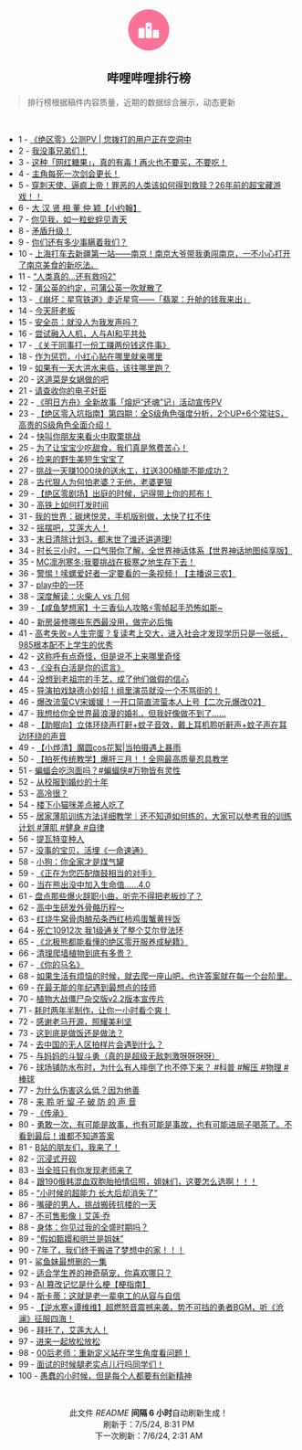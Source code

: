 <div align="center">
    <img src="./assets/icon_rank.png" alt="logo" />
    <h2>哔哩哔哩排行榜</h>
</div>

> 排行榜根据稿件内容质量，近期的数据综合展示，动态更新

<br />

<ul><li><span>1 - <a href=https://www.bilibili.com/BV1vy411B7cd>《绝区零》公测PV | 您拨打的用户正在空洞中</a></span></li><li><span>2 - <a href=https://www.bilibili.com/BV1Bi421Y7Ub>我没事兄弟们！</a></span></li><li><span>3 - <a href=https://www.bilibili.com/BV14w4m1a79e>这种「网红糖果」，真的有毒！再火也不要买，不要吃！</a></span></li><li><span>4 - <a href=https://www.bilibili.com/BV1xb421n7c8>主角每死一次剑会更长！</a></span></li><li><span>5 - <a href=https://www.bilibili.com/BV1JZ421T7kK>穿刺天使、逼疯上帝！罪恶的人类该如何得到救赎？26年前的超宝藏游戏！！</a></span></li><li><span>6 - <a href=https://www.bilibili.com/BV1NZ421T7Fa>大 汉 贤 相 董 仲 颖【小约翰】</a></span></li><li><span>7 - <a href=https://www.bilibili.com/BV1NW421d7A4>你见我，如一粒蚍蜉见青天</a></span></li><li><span>8 - <a href=https://www.bilibili.com/BV1Kz421B7vS>矛盾升级！</a></span></li><li><span>9 - <a href=https://www.bilibili.com/BV136421f7gM>你们还有多少事瞒着我们？</a></span></li><li><span>10 - <a href=https://www.bilibili.com/BV1kx4y1x7cU>上海打车去新疆第一站——南京！南京大爷带我勇闯南京，一不小心打开了南京美食的新吃法。</a></span></li><li><span>11 - <a href=https://www.bilibili.com/BV1rx4y1t726>“人类真的…还有救吗2”</a></span></li><li><span>12 - <a href=https://www.bilibili.com/BV1Ux4y1x7rM>蒲公英的约定，可蒲公英一吹就散了</a></span></li><li><span>13 - <a href=https://www.bilibili.com/BV1nT421k75K>《崩坏：星穹铁道》走近星穹——「翡翠：升舱的钱我来出」</a></span></li><li><span>14 - <a href=https://www.bilibili.com/BV1rz421B7k4>今天肝老板</a></span></li><li><span>15 - <a href=https://www.bilibili.com/BV18S411c7qZ>安全员：就没人为我发声吗？</a></span></li><li><span>16 - <a href=https://www.bilibili.com/BV19y411q7tg>尝试融入人机，人与AI和平共处</a></span></li><li><span>17 - <a href=https://www.bilibili.com/BV19x4y1x7th>《关于同事打一份工赚两份钱这件事》</a></span></li><li><span>18 - <a href=https://www.bilibili.com/BV1pi421Y7xo>作为惩罚，小红心贴在哪里就亲哪里</a></span></li><li><span>19 - <a href=https://www.bilibili.com/BV1e4421U7ee>如果有一天大洪水来临，该往哪里跑？</a></span></li><li><span>20 - <a href=https://www.bilibili.com/BV16m421V7Zh>这道菜是女娲做的吧</a></span></li><li><span>21 - <a href=https://www.bilibili.com/BV1zb421n7yB>请查收你的电子奸臣</a></span></li><li><span>22 - <a href=https://www.bilibili.com/BV1uZ421u78E>《明日方舟》全新故事「熔炉“还魂”记」活动宣传PV</a></span></li><li><span>23 - <a href=https://www.bilibili.com/BV1Rz421q7cE>【绝区零入坑指南】第四期：全S级角色强度分析，2个UP+6个常驻S，高贵的S级角色全面介绍！</a></span></li><li><span>24 - <a href=https://www.bilibili.com/BV1E4421U7uD>快叫你朋友来看火中取栗挑战</a></span></li><li><span>25 - <a href=https://www.bilibili.com/BV1c1421875c>为了让宝宝少吃甜食，我们真是煞费苦心！</a></span></li><li><span>26 - <a href=https://www.bilibili.com/BV1Lm421G71V>捡来的野生美短生宝宝了</a></span></li><li><span>27 - <a href=https://www.bilibili.com/BV1wZ421T7Jp>挑战一天赚1000块的送水工，扛送300桶能不能成功？</a></span></li><li><span>28 - <a href=https://www.bilibili.com/BV1r1421r72B>古代狠人为何怕老婆？无他，老婆更狠</a></span></li><li><span>29 - <a href=https://www.bilibili.com/BV1bJ4m1M7Qa>【绝区零剧场】出庭的时候，记得带上你的邦布！</a></span></li><li><span>30 - <a href=https://www.bilibili.com/BV1ST421r73b>高铁上如何打发时间</a></span></li><li><span>31 - <a href=https://www.bilibili.com/BV1PM4m127wv>我的世界：碳烤悦灵，手机版别做，太快了扛不住</a></span></li><li><span>32 - <a href=https://www.bilibili.com/BV1af421z74C>摇摆吧，艾莲大人！</a></span></li><li><span>33 - <a href=https://www.bilibili.com/BV1zw4m1a7kY>末日清除计划3，都末世了谁还讲道理!</a></span></li><li><span>34 - <a href=https://www.bilibili.com/BV1fS421R7VW>时长三小时，一口气带你了解，全世界神话体系【世界神话地图纯享版】</a></span></li><li><span>35 - <a href=https://www.bilibili.com/BV1iy411z7zM>MC凛冽寒冬:我要挑战在极寒之地生存下去！</a></span></li><li><span>36 - <a href=https://www.bilibili.com/BV1gf421z7eC>警惕！嗦螺爱好者一定要看的一条视频！【主播说三农】</a></span></li><li><span>37 - <a href=https://www.bilibili.com/BV144421D7HV>play中的一环</a></span></li><li><span>38 - <a href=https://www.bilibili.com/BV1aE421A7TE>深度解读：火柴人 vs 几何</a></span></li><li><span>39 - <a href=https://www.bilibili.com/BV12i421a7gJ>【咸鱼梦想家】十三香仙人攻略⚡零帧起手恐怖如斯~</a></span></li><li><span>40 - <a href=https://www.bilibili.com/BV1Gf421q7d4>新房装修哪些东西最没用，做完必后悔</a></span></li><li><span>41 - <a href=https://www.bilibili.com/BV1Gf421z7Px>高考失败=人生完蛋？复读考上交大，进入社会才发现学历只是一张纸，985根本配不上学生的优秀</a></span></li><li><span>42 - <a href=https://www.bilibili.com/BV1WZ421T7xx>这称呼有点奇怪，但是说不上来哪里奇怪</a></span></li><li><span>43 - <a href=https://www.bilibili.com/BV12i421a7WQ>《没有白活是你的谎言》</a></span></li><li><span>44 - <a href=https://www.bilibili.com/BV1mZ421K7PN>没想到老祖宗的手艺，成了他们做假的信心</a></span></li><li><span>45 - <a href=https://www.bilibili.com/BV1hZ421T7Ci>导演拍戏缺德小妙招！组里演员就没一个不骂街的！</a></span></li><li><span>46 - <a href=https://www.bilibili.com/BV14f421Q77B>爆改流萤CV宋媛媛！一开口简直流萤本人上号【二次元爆改02】</a></span></li><li><span>47 - <a href=https://www.bilibili.com/BV1sJ4m1M7B6>我想给你全世界最浪漫的婚礼，但我好像做不到了......</a></span></li><li><span>48 - <a href=https://www.bilibili.com/BV1Vf421z7zL>【助眠向】立体环绕声打鼾+蚊子音效，戴上耳机聆听鼾声+蚊子声在耳边环绕的声音</a></span></li><li><span>49 - <a href=https://www.bilibili.com/BV11M4m127TW>【小烨清】魔圆cos花絮|当拍摄遇上暴雨</a></span></li><li><span>50 - <a href=https://www.bilibili.com/BV1Gf421z7NH>【拍死传统教学】爆肝三月！！全网最高质量忍具教学</a></span></li><li><span>51 - <a href=https://www.bilibili.com/BV1Js421M7Wn>蝙蝠会吃泡面吗？#蝙蝠侠#万物皆有灵性</a></span></li><li><span>52 - <a href=https://www.bilibili.com/BV1Z1421r7yw>从校服到婚纱的十年</a></span></li><li><span>53 - <a href=https://www.bilibili.com/BV1W1421k7Yj>高冷很？</a></span></li><li><span>54 - <a href=https://www.bilibili.com/BV1b6421Z7dQ>楼下小猫咪差点被人吃了</a></span></li><li><span>55 - <a href=https://www.bilibili.com/BV1ox4y1b7cz>居家薄肌训练方法详细教学｜还不知道如何练的，大家可以参考我的训练计划 #薄肌 #健身 #自律</a></span></li><li><span>56 - <a href=https://www.bilibili.com/BV1LT421a7jt>提瓦特变种人</a></span></li><li><span>57 - <a href=https://www.bilibili.com/BV15f421q7jF>没事的宝贝，活埋《一命速通》</a></span></li><li><span>58 - <a href=https://www.bilibili.com/BV1qS421R7Dr>小狗：你全家才是煤气罐</a></span></li><li><span>59 - <a href=https://www.bilibili.com/BV1jZ421u7UY>《正在为您匹配旗鼓相当的对手》</a></span></li><li><span>60 - <a href=https://www.bilibili.com/BV1aH4y1w7kr>当在熊出没中加入生命值……4.0</a></span></li><li><span>61 - <a href=https://www.bilibili.com/BV1f4421S7VS>盘点那些爆火辞职小曲，听完不得把老板炒了？</a></span></li><li><span>62 - <a href=https://www.bilibili.com/BV15m421G7gH>高中生研发外骨骼历程～</a></span></li><li><span>63 - <a href=https://www.bilibili.com/BV1nW421d7xV>红烧牛窝骨肉酿茄条西红柿鸡蛋蟹黄拌饭</a></span></li><li><span>64 - <a href=https://www.bilibili.com/BV15b421n7AX>死亡10912次 我1级通关了整个艾尔登法环</a></span></li><li><span>65 - <a href=https://www.bilibili.com/BV1sJ4m1u7Gi>《北极熊都能看懂的绝区零开服养成秘籍》</a></span></li><li><span>66 - <a href=https://www.bilibili.com/BV1PS421R7a9>清理爬墙植物到底有多贵？</a></span></li><li><span>67 - <a href=https://www.bilibili.com/BV1Bb421H7gv>《你的马名》</a></span></li><li><span>68 - <a href=https://www.bilibili.com/BV1UM4m117NR>如果生活有烦恼的时候，就去爬一座山吧，也许答案就在每一个台阶里。</a></span></li><li><span>69 - <a href=https://www.bilibili.com/BV1Nf421z7ws>在最无能的年纪遇到最想点的技师</a></span></li><li><span>70 - <a href=https://www.bilibili.com/BV1NS411w7Yf>植物大战僵尸杂交版v2.2版本宣传片</a></span></li><li><span>71 - <a href=https://www.bilibili.com/BV1Nb421n7dz>耗时两年半制作，让你一小时看个爽！</a></span></li><li><span>72 - <a href=https://www.bilibili.com/BV1qw4m1a7kv>感谢老马开源，照耀美利坚</a></span></li><li><span>73 - <a href=https://www.bilibili.com/BV1gi421v74j>这到底是做饭还是做法？</a></span></li><li><span>74 - <a href=https://www.bilibili.com/BV1Ey411i7WG>去中国的无人区拍样片会遇到什么？</a></span></li><li><span>75 - <a href=https://www.bilibili.com/BV13Z421T7Av>与妈妈的斗智斗勇（真的是超级无敌刺激呀呀呀呀）</a></span></li><li><span>76 - <a href=https://www.bilibili.com/BV1Jw4m1Y7n9>球场铺防水布时，为什么有人摔倒了也不停下来？ #科普 #解压 #物理 #棒球</a></span></li><li><span>77 - <a href=https://www.bilibili.com/BV1pS421o7ip>为什么伤害这么低？因为他善</a></span></li><li><span>78 - <a href=https://www.bilibili.com/BV1n4421D7ar>来 聆 听 留 子 破 防 的 声 音</a></span></li><li><span>79 - <a href=https://www.bilibili.com/BV1VM4m127Ek>《传承》</a></span></li><li><span>80 - <a href=https://www.bilibili.com/BV1CE421A781>勇敢一次，有可能是故事，也有可能是事故，也有可能进局子喝茶了。不看到最后！谁都不知道答案</a></span></li><li><span>81 - <a href=https://www.bilibili.com/BV1GkhzeiEqp>B站的朋友们，我来了！</a></span></li><li><span>82 - <a href=https://www.bilibili.com/BV1Vm42157yH>沉浸式开砚</a></span></li><li><span>83 - <a href=https://www.bilibili.com/BV1Em421G7Ge>当全班只有你发现老师来了</a></span></li><li><span>84 - <a href=https://www.bilibili.com/BV1xm421G7XR>跟190俄韩混血双胞胎拍情侣照，姐妹们，这要怎么选啊！！！</a></span></li><li><span>85 - <a href=https://www.bilibili.com/BV1qE421A73X>“小时候的超能力 长大后却消失了”</a></span></li><li><span>86 - <a href=https://www.bilibili.com/BV171421b78z>嘴硬的男人，挑战搬砖抗楼的一天</a></span></li><li><span>87 - <a href=https://www.bilibili.com/BV146421f7Mc>不可售影像丨艾莲·乔</a></span></li><li><span>88 - <a href=https://www.bilibili.com/BV1hf421B7mi>身体：你见过我的全盛时期吗？</a></span></li><li><span>89 - <a href=https://www.bilibili.com/BV1Qw4m1Y7V9>“假如甄嬛和明兰是姐妹”</a></span></li><li><span>90 - <a href=https://www.bilibili.com/BV15M4m1275y>7年了，我们终于搬进了梦想中的家！！！</a></span></li><li><span>91 - <a href=https://www.bilibili.com/BV1qf421z7eV>鲨鱼妹最想删的一集</a></span></li><li><span>92 - <a href=https://www.bilibili.com/BV1GE421A7J2>适合学生养的神奇萌宠，你喜欢哪只？</a></span></li><li><span>93 - <a href=https://www.bilibili.com/BV1E4421D7Cb>AI 篡改记忆是什么梗【梗指南】</a></span></li><li><span>94 - <a href=https://www.bilibili.com/BV1n1421k7r9>斯卡蒂：这就是老一辈电工的从容与自信</a></span></li><li><span>95 - <a href=https://www.bilibili.com/BV1Jz421q7NX>【逆水寒×谭维维】超燃怒音震撼来袭，势不可挡的勇者BGM，听《沧澜》征服四海！</a></span></li><li><span>96 - <a href=https://www.bilibili.com/BV1cT421k7N4>拜托了，艾莲大人！</a></span></li><li><span>97 - <a href=https://www.bilibili.com/BV1tJ4m1M765>进来一起放松放松</a></span></li><li><span>98 - <a href=https://www.bilibili.com/BV1Bf421q7TD>00后老师：重新定义站在学生角度看问题！</a></span></li><li><span>99 - <a href=https://www.bilibili.com/BV1KS421R7pj>面试的时候腿老实点儿行吗同学们！</a></span></li><li><span>100 - <a href=https://www.bilibili.com/BV1CW421R7W2>愚蠢的小时候，但是每个人都要有创新精神</a></span></li></ul>

<br />

<p align=center>此文件 <i>README</i> <b>间隔 6 小时</b>自动刷新生成！<br>刷新于：7/5/24, 8:31 PM<br>下一次刷新：7/6/24, 2:31 AM</p>